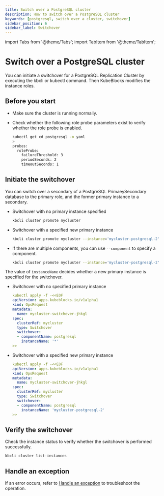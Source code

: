 ```yaml
---
title: Switch over a PostgreSQL cluster
description: How to switch over a PostgreSQL cluster
keywords: [postgresql, switch over a cluster, switchover]
sidebar_position: 6
sidebar_label: Switchover
---
```


import Tabs from '@theme/Tabs';
import TabItem from '@theme/TabItem';

# Switch over a PostgreSQL cluster

You can initiate a switchover for a PostgreSQL Replication Cluster by executing the kbcli or kubectl command. Then KubeBlocks modifies the instance roles.

## Before you start

* Make sure the cluster is running normally.
* Check whether the following role probe parameters exist to verify whether the role probe is enabled.

   ```bash
   kubectl get cd postgresql -o yaml
   >
   probes:
     roleProbe:
       failureThreshold: 3
       periodSeconds: 2
       timeoutSeconds: 1
   ```

## Initiate the switchover

You can switch over a secondary of a PostgreSQL PrimaeySecondary database to the primary role, and the former primary instance to a secondary.

<Tabs>

<TabItem value="kbcli" label="kbcli" default>

* Switchover with no primary instance specified

    ```bash
    kbcli cluster promote mycluster
    ```

* Switchover with a specified new primary instance

    ```bash
    kbcli cluster promote mycluster --instance='mycluster-postgresql-2'
    ```

* If there are multiple components, you can use `--component` to specify a component.

    ```bash
    kbcli cluster promote mycluster --instance='mycluster-postgresql-2' --component='postgresql'
    ```

</TabItem>

<TabItem value="kubectl" label="kubectl">

The value of `instanceName` decides whether a new primary instance is specified for the switchover.

* Switchover with no specified primary instance

  ```yaml
  kubectl apply -f -<<EOF
  apiVersion: apps.kubeblocks.io/v1alpha1
  kind: OpsRequest
  metadata:
    name: mycluster-switchover-jhkgl
  spec:
    clusterRef: mycluster
    type: Switchover
    switchover:
    - componentName: postgresql
      instanceName: '*'
  >>
  ```

* Switchover with a specified new primary instance

  ```yaml
  kubectl apply -f -<<EOF
  apiVersion: apps.kubeblocks.io/v1alpha1
  kind: OpsRequest
  metadata:
    name: mycluster-switchover-jhkgl
  spec:
    clusterRef: mycluster
    type: Switchover
    switchover:
    - componentName: postgresql
      instanceName: 'mycluster-postgresql-2'
  >>
  ```

</TabItem>

</Tabs>

## Verify the switchover

Check the instance status to verify whether the switchover is performed successfully.

```bash
kbcli cluster list-instances
```

## Handle an exception

If an error occurs, refer to [Handle an exception](./handle-an-exception.md) to troubleshoot the operation.
